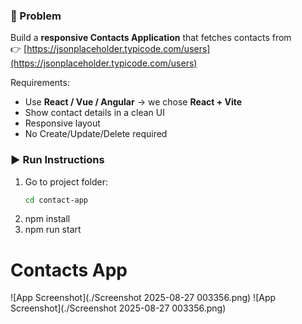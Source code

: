 ### 📖 Problem
Build a **responsive Contacts Application** that fetches contacts from  
👉 [https://jsonplaceholder.typicode.com/users](https://jsonplaceholder.typicode.com/users)

Requirements:
- Use **React / Vue / Angular** → we chose **React + Vite**  
- Show contact details in a clean UI  
- Responsive layout  
- No Create/Update/Delete required  

### ▶️ Run Instructions
1. Go to project folder:
   ```bash
   cd contact-app
2. npm install
3. npm run start

# Contacts App

![App Screenshot](./Screenshot 2025-08-27 003356.png)
![App Screenshot](./Screenshot 2025-08-27 003356.png)

